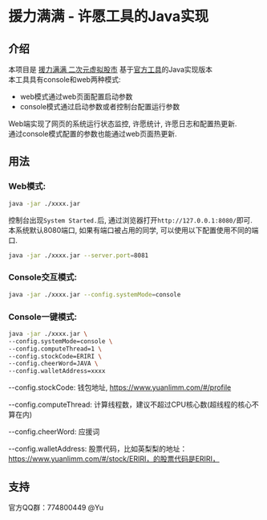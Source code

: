 # 援力满满 - 许愿工具的Java实现
## 介绍
本项目是 [援力满满 二次元虚拟股市](https://www.yuanlimm.com/) 基于[官方工具](https://github.com/bydmm/yuanlimm-cli)的Java实现版本  
本工具具有console和web两种模式:
* web模式通过web页面配置启动参数
* console模式通过启动参数或者控制台配置运行参数

Web端实现了网页的系统运行状态监控, 许愿统计, 许愿日志和配置热更新.  
通过console模式配置的参数也能通过web页面热更新.

## 用法

### Web模式:
```bash
java -jar ./xxxx.jar
```
控制台出现``System Started.``后, 通过浏览器打开``http://127.0.0.1:8080/``即可.  
本系统默认8080端口, 如果有端口被占用的同学, 可以使用以下配置使用不同的端口.
```bash
java -jar ./xxxx.jar --server.port=8081
```

### Console交互模式:
```bash
java -jar ./xxxx.jar --config.systemMode=console
```

### Console一键模式:
```bash
java -jar ./xxxx.jar \
--config.systemMode=console \
--config.computeThread=1 \
--config.stockCode=ERIRI \
--config.cheerWord=JAVA \
--config.walletAddress=xxxx
```

--config.stockCode: 钱包地址, https://www.yuanlimm.com/#/profile

--config.computeThread: 计算线程数，建议不超过CPU核心数(超线程的核心不算在内)

--config.cheerWord: 应援词

--config.walletAddress: 股票代码，比如英梨梨的地址：https://www.yuanlimm.com/#/stock/ERIRI，的股票代码是ERIRI，

## 支持

官方QQ群：774800449  @Yu